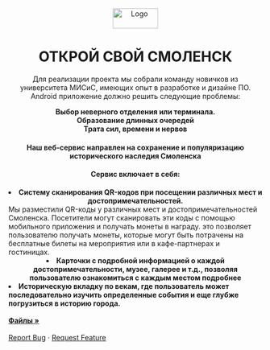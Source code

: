 <a name="readme-top"></a>
<br />
<div align="center">
  <a href="https://github.com/NikitaKrylov/SmolathonHack">
    <img src ="https://i122.fastpic.org/big/2023/1110/ea/bea99132863c58e97299abdfa4a15eea.png" alt="Logo" width="90" height="40" align-items="ce">
  </a>
  <h1 align="center">ОТКРОЙ СВОЙ СМОЛЕНСК</h1>
</div>
<p align="center">
  Для реализации проекта мы собрали команду новичков из университета МИСиС, имеющих опыт в разработке и дизайне ПО.
Android приложение должно решить следующие проблемы:
<div align="center"><strong>Выбор неверного отделения или терминала.</strong></div>
<div align="center"><strong>Образование длинных очередей</strong></div>
<div align="center"><strong>Трата сил, времени и нервов</strong></div>
</p>
<p align="center">
  <h4 align="center">Наш веб-сервис направлен на сохранение и популяризацию исторического наследия Смоленска</h4>
  <h4 align="center">Сервис включает в себя:</h4>
  <li style="text-align:center"><strong>Систему сканирования QR-кодов при посещении различных мест и достопримечательностей.</strong></li>
  <a>Мы разместили QR-коды у различных мест и достопримечательностей Смоленска. Посетители могут сканировать эти коды с помощью мобильного приложения и получать монеты в награду. это позволяет пользователю получать монеты, которые могут быть потрачены на бесплатные билеты на мероприятия или в кафе-партнерах и гостиницах.</a>
  <br />
  <li style="text-align:center"><strong>Карточки с подробной информацией о каждой достопримечательности, музее, галерее и т.д., позволяя пользователю ознакомиться с каждым местом подробнее</strong></li>
  <li><strong>Историческую вкладку по векам, где пользователь может последовательно изучить определенные события и еще глубже погрузиться в историю города.</strong></li>
  <br />
  <a href="https://github.com/NikitaKrylov/SmolathonHack" ><strong>Файлы »</strong></a>
  <br />
  <br />
  <a href="https://github.com/NikitaKrylov/SmolathonHack/issues">Report Bug</a>
  ·
  <a href="https://github.com/NikitaKrylov/SmolathonHack/issues">Request Feature</a>
</p>
